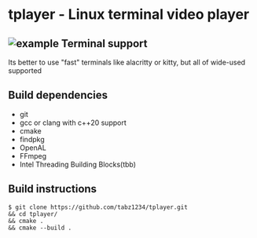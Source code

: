 tplayer - Linux terminal video player
=====================================
![example](https://github.com/tabz1234/tplayer/blob/master/resource/example.jpg)
Terminal support
----------------
Its better to use "fast" terminals like alacritty or kitty, 
but all of wide-used supported

Build dependencies
------------------
- git
- gcc or clang with c++20 support
- cmake
- findpkg
- OpenAL
- FFmpeg
- Intel Threading Building Blocks(tbb)

Build instructions
------------------

    $ git clone https://github.com/tabz1234/tplayer.git
    && cd tplayer/
    && cmake .
    && cmake --build .
    
